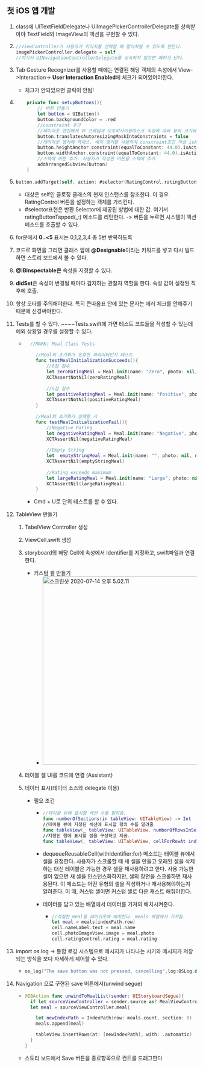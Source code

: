 ## 첫 iOS 앱 개발

1. class에 UITextFieldDelegate나 UIImagePickerControllerDelegate를 상속받아야 TextField와 ImageView의 액션을 구현할 수 있다.

2. ```swift
   //ViewController가 사용자가 이미지를 선택할 때 알아차릴 수 있도록 만든다.
   imagePickerController.delegate = self
   //여기서 UINavigationControllerDelegate를 상속하지 않으면 에러가 난다.
   ```

3. Tab Gesture Recognizer를 사용할 때에는 연결된 해당 객체의 속성에서 View->Interaction-> **User Interaction Enabled**에 체크가 되어있어야한다.

   - 체크가 안되있으면 클릭이 안됨!

4. ```swift
       private func setupButtons(){
           // 버튼 만들기
           let button = UIButton()
           button.backgroundColor = .red
           //constraint 추가
           //레이아웃 엔진에게 뷰 프레임과 오토리사이징마스크 속성에 따라 뷰의 크기와 위치를 정의하는 제약 조건을 만들도록 지시
           button.translatesAutoresizingMaskIntoConstraints = false
           //레이아웃 앵커에 액세스. 배치 앵커를 사용하여 constraint조건 작성 isActive는 구속 조건을 활성화하거나 비활성화
           button.heightAnchor.constraint(equalToConstant: 44.0).isActive = true
           button.widthAnchor.constraint(equalToConstant: 44.0).isActive = true
           //스택에 버튼 추가: 사용자가 작성한 버튼을 스택에 추가
           addArrangedSubview(button)
       }
   ```

5. ```swift
   button.addTarget(self, action: #selector(RatingControl.ratingButtonTapped(button:)), for: .touchUpInside)
   ```

   - 대상은 self인 클로징 클래스의 현재 인스턴스를 참조한다. 이 경우 RatingControl 버튼을 설정하는 객체를 가리킨다.
   - #selector표현은 반환 Selector에 제공된 방법에 대한 값. 여기서 ratingButtonTapped(_:) 메소드를 리턴한다. -> 버튼을 누르면 시스템이 액션 메소드를 호출할 수 있다.

6. for문에서 **0..<5** 표시는  0,1,2,3,4 총 5번 반복하도록

7. 코드로 화면을 그리면 클래스 앞에 **@Designable**이라는 키워드를 넣고 다시 빌드하면 스토리 보드에서 볼 수 있다.

8. **@IBInspectable은** 속성을 지정할 수 있다.

9. **didSet**은 속성이 변경될 때마다 감지하는 관찰자 역할을 한다. 속성 값이 설정된 직후에 호출.

10. 항상 오타를 주의해야한다. 특히 큰따옴표 안에 있는 문자는 에러 체크를 안해주기 때문에 신경써야한다.

11. Tests를 할 수 있다. ~~~~Tests.swift에 가면 테스트 코드들을 작성할 수 있는데 예외 상황일 경우를 설정할 수 있다.

    - ```swift
        //MARK: Meal Class Tests
          
          //Meal의 초기화가 유효한 파라미터인지 테스트
          func testMealInitializationSucceeds(){
              //0점 점수
              let zeroRatingMeal = Meal.init(name: "Zero", photo: nil, rating: 0)
              XCTAssertNotNil(zeroRatingMeal)
              
              //5점 점수
              let positiveRatingMeal = Meal.init(name: "Positive", photo: nil, rating: 5)
              XCTAssertNotNil(positiveRatingMeal)
          }
          
          //Meal의 초기화가 실패할 시
          func testMealInitializationFail(){
              //Negative Rating
              let negativeRatingMeal = Meal.init(name: "Negative", photo: nil, rating: -1)
              XCTAssertNil(negativeRatingMeal)
              
              //Empty String
              let  emptyStringMeal = Meal.init(name: "", photo: nil, rating: 0)
              XCTAssertNil(emptyStringMeal)
              
              //Rating exceeds maximum
              let largeRatingMeal = Meal.init(name: "Large", photo: nil, rating: 6)
              XCTAssertNil(largeRatingMeal)
          }
      ```

      - Cmd + U로 단위 테스트를 할 수 있다.

12. TableView 만들기

    1. TabelView Controller 생성

    2. ViewCell.swift 생성

    3. storyboard의 해당 Cell에 속성에서 Identifier를 지정하고, swift파일과 연결한다.

       - 커스텀 셀 만들기
         - <img src="../img/screenshot0714.png" alt="스크린샷 2020-07-14 오후 5.02.11" width=500 height = 500 />

    4. 테이블 셀 UI를 코드에 연결 (Assistant)

    5. 데이터 표시(데이터 소스와 delegate 이용)

       - 필요 조건

         - ```swift
           //테이블 뷰에 표시할 섹션 수를 알려줌.
           func numberOfSections(in tableView: UITableView) -> Int
           //테이블 뷰에 지정된 섹션에 표시할 행의 수를 알려줌
           func tableView(_ tableView: UITableView, numberOfRowsInSection section: Int) -> Int
           //지정된 행에 표시할 셀을 구성하고 제공.
           func tableView(_ tableView: UITableView, cellForRowAt indexPath: IndexPath) -> UITableViewCell
           ```

         - dequeueReusableCell(withIdentifier:for) 메소드는 테이블 뷰에서 셀을 요청한다. 사용자가 스크롤할 때 새 셀을 만들고 오래된 셀을 삭제하는 대신 테이블은 가능한 경우 셀을 재사용하려고 한다. 사용 가능한 셀이 없으면 새 셀을 인스턴스화하지만, 셀의 장면을 스크롤하면 재사용된다. 이 메소드는 어떤 유형의 셀을 작성하거나 재사용해야하는지 알려준다. 이 때, 커스텀 셀이면 커스텀 셀로 다운 캐스트 해줘야한다.

         - 데이터를 담고 있는 배열에서 데이터를 가져와 배치시켜준다.

           - ```swift
             //적절한 meal을 레이아웃에 배치한다. meals 배열에서 가져옴.
             let meal = meals[indexPath.row]
             cell.nameLabel.text = meal.name
             cell.photoImageView.image = meal.photo
             cell.ratingControl.rating = meal.rating
             ```

13. import os.log -> 통합 로깅 시스템으로 메시지가 나타나는 시기와 메시지가 저장되는 방식을 보다 자세하게 제어할 수 있다.

    - ```swift 
      os_log("The save button was not pressed, cancelling",log:OSLog.default, type: .debug)
      ```

14. Navigation 으로 구현된 save 버튼에서(unwind segue)

    - ```swift
      @IBAction func unwindToMealList(sender: UIStoryboardSegue){
        if let sourceViewController = sender.source as? MealViewController ,
        let meal = sourceViewController.meal{
      
          let newIndexPath = IndexPath(row: meals.count, section: 0)
          meals.append(meal)
      
          tableView.insertRows(at: [newIndexPath], with: .automatic)
        }
      }
      ```

    - 스토리 보드에서 Save 버튼을 종료항목으로 컨트롤 드래그한다

